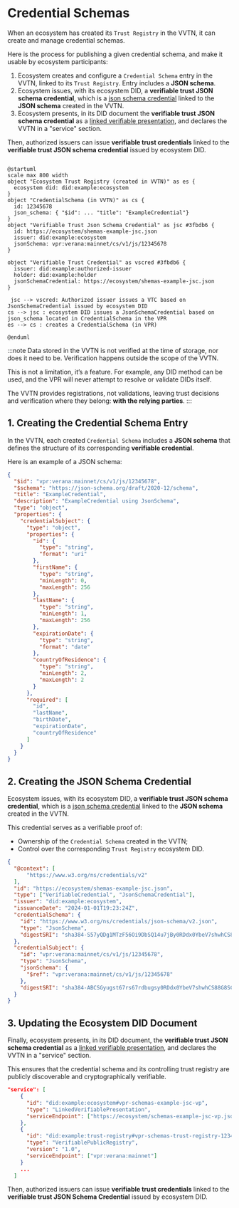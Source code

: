 # Credential Schemas

When an ecosystem has created its `Trust Registry` in the VVTN, it can create and manage credential schemas.

Here is the process for publishing a given credential schema, and make it usable by ecosystem participants:

1. Ecosystem creates and configure a `Credential Schema` entry in the VVTN, linked to its `Trust Registry`. Entry includes a **JSON schema**.
2. Ecosystem issues, with its ecosystem DID, a **verifiable trust JSON schema credential**, which is a [json schema credential](https://www.w3.org/TR/vc-json-schema/) linked to the **JSON schema** created in the VVTN.
3. Ecosystem presents, in its DID document the **verifiable trust JSON schema credential** as a [linked verifiable presentation](https://identity.foundation/linked-vp/), and declares the VVTN in a "service" section.

Then, authorized issuers can issue **verifiable trust credentials** linked to the **verifiable trust JSON schema credential** issued by ecosystem DID.

```plantuml

@startuml
scale max 800 width
object "Ecosystem Trust Registry (created in VVTN)" as es {
  ecosystem did: did:example:ecosystem
}
object "CredentialSchema (in VVTN)" as cs {
  id: 12345678
  json_schema: { "$id": ... "title": "ExampleCredential"}
}
object "Verifiable Trust Json Schema Credential" as jsc #3fbdb6 {
  id: https://ecosystem/shemas-example-jsc.json
  issuer: did:example:ecosystem
  jsonSchema: vpr:verana:mainnet/cs/v1/js/12345678
}

object "Verifiable Trust Credential" as vscred #3fbdb6 {
  issuer: did:example:authorized-issuer
  holder: did:example:holder
  jsonSchemaCredential: https://ecosystem/shemas-example-jsc.json
}

 jsc --> vscred: Authorized issuer issues a VTC based on JsonSchemaCredential issued by ecosystem DID
cs --> jsc : ecosystem DID issues a JsonSchemaCredential based on json_schema located in CredentialSchema in the VPR
es --> cs : creates a CredentialSchema (in VPR)

@enduml

```

:::note
Data stored in the VVTN is not verified at the time of storage, nor does it need to be. Verification happens outside the scope of the VVTN.

This is not a limitation, it’s a feature. For example, any DID method can be used, and the VPR will never attempt to resolve or validate DIDs itself.

The VVTN provides registrations, not validations, leaving trust decisions and verification where they belong: **with the relying parties**.
:::

## 1. Creating the Credential Schema Entry

In the VVTN, each created `Credential Schema` includes a **JSON schema** that defines the structure of its corresponding **verifiable credential**.

Here is an example of a JSON schema:

```json
{
  "$id": "vpr:verana:mainnet/cs/v1/js/12345678",
  "$schema": "https://json-schema.org/draft/2020-12/schema",
  "title": "ExampleCredential",
  "description": "ExampleCredential using JsonSchema",
  "type": "object",
  "properties": {
    "credentialSubject": {
      "type": "object",
      "properties": {
        "id": {
          "type": "string",
          "format": "uri"
        },
        "firstName": {
          "type": "string",
          "minLength": 0,
          "maxLength": 256
        },
        "lastName": {
          "type": "string",
          "minLength": 1,
          "maxLength": 256
        },
        "expirationDate": {
          "type": "string",
          "format": "date"
        },
        "countryOfResidence": {
          "type": "string",
          "minLength": 2,
          "maxLength": 2
        }
      },
      "required": [
        "id",
        "lastName",
        "birthDate",
        "expirationDate",
        "countryOfResidence"
      ]
    }
  }
}
```

## 2. Creating the JSON Schema Credential

Ecosystem issues, with its ecosystem DID, a **verifiable trust JSON schema credential**, which is a [json schema credential](https://www.w3.org/TR/vc-json-schema/) linked to the **JSON schema** created in the VVTN.

This credential serves as a verifiable proof of:

- Ownership of the `Credential Schema` created in the VVTN;
- Control over the corresponding `Trust Registry` ecosystem DID.

```json
{
  "@context": [
      "https://www.w3.org/ns/credentials/v2"
  ],
  "id": "https://ecosystem/shemas-example-jsc.json",
  "type": ["VerifiableCredential", "JsonSchemaCredential"],
  "issuer": "did:example:ecosystem",
  "issuanceDate": "2024-01-01T19:23:24Z",
  "credentialSchema": {
    "id": "https://www.w3.org/ns/credentials/json-schema/v2.json",
    "type": "JsonSchema",
    "digestSRI": "sha384-S57yQDg1MTzF56Oi9DbSQ14u7jBy0RDdx0YbeV7shwhCS88G8SCXeFq82PafhCrW"
  },
  "credentialSubject": {
    "id": "vpr:verana:mainnet/cs/v1/js/12345678",
    "type": "JsonSchema",
    "jsonSchema": {
      "$ref": "vpr:verana:mainnet/cs/v1/js/12345678"
    },
    "digestSRI": "sha384-ABCSGyugst67rs67rdbugsy0RDdx0YbeV7shwhCS88G8SCXeFq82PafhCeZ" 
  }
}
```

## 3. Updating the Ecosystem DID Document

Finally, ecosystem presents, in its DID document, the **verifiable trust JSON schema credential** as a [linked verifiable presentation](https://identity.foundation/linked-vp/), and declares the VVTN in a "service" section.

This ensures that the credential schema and its controlling trust registry are publicly discoverable and cryptographically verifiable.

```json
"service": [
    {
      "id": "did:example:ecosystem#vpr-schemas-example-jsc-vp",
      "type": "LinkedVerifiablePresentation",
      "serviceEndpoint": ["https://ecosystem/schemas-example-jsc-vp.json"]
    },
    {
      "id": "did:example:trust-registry#vpr-schemas-trust-registry-1234",
      "type": "VerifiablePublicRegistry",
      "version": "1.0",
      "serviceEndpoint": ["vpr:verana:mainnet"]
    }
    ...
  ]
```

Then, authorized issuers can issue **verifiable trust credentials** linked to the **verifiable trust JSON Schema Credential** issued by ecosystem DID.
